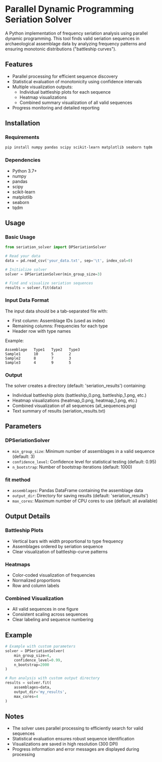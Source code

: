 # Parallel Dynamic Programming Seriation Solver

A Python implementation of frequency seriation analysis using parallel dynamic programming. This tool finds valid seriation sequences in archaeological assemblage data by analyzing frequency patterns and ensuring monotonic distributions ("battleship curves").

## Features

- Parallel processing for efficient sequence discovery
- Statistical evaluation of monotonicity using confidence intervals
- Multiple visualization outputs:
  - Individual battleship plots for each sequence
  - Heatmap visualizations
  - Combined summary visualization of all valid sequences
- Progress monitoring and detailed reporting

## Installation

### Requirements

```bash
pip install numpy pandas scipy scikit-learn matplotlib seaborn tqdm
```

### Dependencies

- Python 3.7+
- numpy
- pandas
- scipy
- scikit-learn
- matplotlib
- seaborn
- tqdm

## Usage

### Basic Usage

```python
from seriation_solver import DPSeriationSolver

# Read your data
data = pd.read_csv('your_data.txt', sep='\t', index_col=0)

# Initialize solver
solver = DPSeriationSolver(min_group_size=3)

# Find and visualize seriation sequences
results = solver.fit(data)
```

### Input Data Format

The input data should be a tab-separated file with:
- First column: Assemblage IDs (used as index)
- Remaining columns: Frequencies for each type
- Header row with type names

Example:
```
Assemblage   Type1   Type2   Type3
Sample1      10      5       2
Sample2      8       7       3
Sample3      4       9       5
```

### Output

The solver creates a directory (default: 'seriation_results') containing:
- Individual battleship plots (battleship_0.png, battleship_1.png, etc.)
- Heatmap visualizations (heatmap_0.png, heatmap_1.png, etc.)
- Combined visualization of all sequences (all_sequences.png)
- Text summary of results (seriation_results.txt)

## Parameters

### DPSeriationSolver

- `min_group_size`: Minimum number of assemblages in a valid sequence (default: 3)
- `confidence_level`: Confidence level for statistical testing (default: 0.95)
- `n_bootstrap`: Number of bootstrap iterations (default: 1000)

### fit method

- `assemblages`: Pandas DataFrame containing the assemblage data
- `output_dir`: Directory for saving results (default: 'seriation_results')
- `max_cores`: Maximum number of CPU cores to use (default: all available)

## Output Details

### Battleship Plots
- Vertical bars with width proportional to type frequency
- Assemblages ordered by seriation sequence
- Clear visualization of battleship-curve patterns

### Heatmaps
- Color-coded visualization of frequencies
- Normalized proportions
- Row and column labels

### Combined Visualization
- All valid sequences in one figure
- Consistent scaling across sequences
- Clear labeling and sequence numbering

## Example

```python
# Example with custom parameters
solver = DPSeriationSolver(
    min_group_size=4,
    confidence_level=0.99,
    n_bootstrap=2000
)

# Run analysis with custom output directory
results = solver.fit(
    assemblages=data,
    output_dir='my_results',
    max_cores=4
)
```

## Notes

- The solver uses parallel processing to efficiently search for valid sequences
- Statistical evaluation ensures robust sequence identification
- Visualizations are saved in high resolution (300 DPI)
- Progress information and error messages are displayed during processing